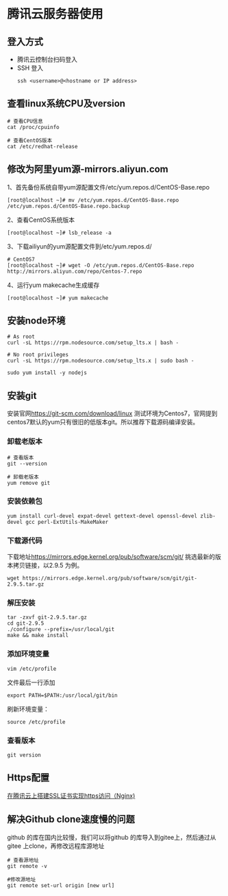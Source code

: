 # 腾讯云服务器使用
## 登入方式
+ 腾讯云控制台扫码登入
+ SSH 登入
  ```
  ssh <username>@<hostname or IP address>
  ```
## 查看linux系统CPU及version
  ```
  # 查看CPU信息
  cat /proc/cpuinfo
  
  # 查看CentOS版本
  cat /etc/redhat-release 
  ```
## 修改为阿里yum源-mirrors.aliyun.com
1、首先备份系统自带yum源配置文件/etc/yum.repos.d/CentOS-Base.repo

`[root@localhost ~]# mv /etc/yum.repos.d/CentOS-Base.repo /etc/yum.repos.d/CentOS-Base.repo.backup`

2、查看CentOS系统版本

`[root@localhost ~]# lsb_release -a`

3、下载ailiyun的yum源配置文件到/etc/yum.repos.d/
 ```
 # CentOS7
 [root@localhost ~]# wget -O /etc/yum.repos.d/CentOS-Base.repo http://mirrors.aliyun.com/repo/Centos-7.repo
 ```

4、运行yum makecache生成缓存

`[root@localhost ~]# yum makecache`

## 安装node环境
```
# As root
curl -sL https://rpm.nodesource.com/setup_lts.x | bash -

# No root privileges 
curl -sL https://rpm.nodesource.com/setup_lts.x | sudo bash -

sudo yum install -y nodejs
```
## 安装git
安装官网<https://git-scm.com/download/linux>
测试环境为Centos7，官网提到centos7默认的yum只有很旧的低版本git。所以推荐下载源码编译安装。
### 卸载老版本
```
# 查看版本
git --version

# 卸载老版本
yum remove git
```
### 安装依赖包
`yum install curl-devel expat-devel gettext-devel openssl-devel zlib-devel gcc perl-ExtUtils-MakeMaker`
### 下载源代码
下载地址<https://mirrors.edge.kernel.org/pub/software/scm/git/>
挑选最新的版本拷贝链接，以2.9.5 为例。

`wget https://mirrors.edge.kernel.org/pub/software/scm/git/git-2.9.5.tar.gz`
### 解压安装
```
tar -zxvf git-2.9.5.tar.gz
cd git-2.9.5
./configure --prefix=/usr/local/git
make && make install
```

### 添加环境变量

`vim /etc/profile`

文件最后一行添加

`export PATH=$PATH:/usr/local/git/bin`

刷新环境变量：
```
source /etc/profile
```
### 查看版本
`git version`

## Https配置
[在腾讯云上搭建SSL证书实现https访问（Nginx)](https://segmentfault.com/a/1190000015583348)

## 解决Github clone速度慢的问题
github 的库在国内比较慢，我们可以将github 的库导入到gitee上，然后通过从gitee 上clone，再修改远程库源地址
```
# 查看源地址
git remote -v

#修改源地址
git remote set-url origin [new url]
```
